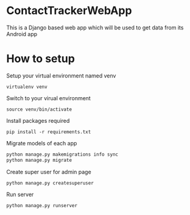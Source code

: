 # ContactTrackerWebApp

This is a Django based web app which will be used to get data from its Android app

# How to setup

Setup your virtual environment named venv

`virtualenv venv`

Switch to your virual environment

`source venv/bin/activate`

Install packages required

`pip install -r requirements.txt`

Migrate models of each app

```python
python manage.py makemigrations info sync
python manage.py migrate
```

Create super user for admin page

`python manage.py createsuperuser`

Run server

`python manage.py runserver`